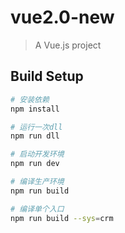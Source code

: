 # vue2.0-new

> A Vue.js project

## Build Setup

``` bash
# 安装依赖
npm install

# 运行一次dll
npm run dll

# 启动开发环境
npm run dev

# 编译生产环境
npm run build

# 编译单个入口
npm run build --sys=crm
```
